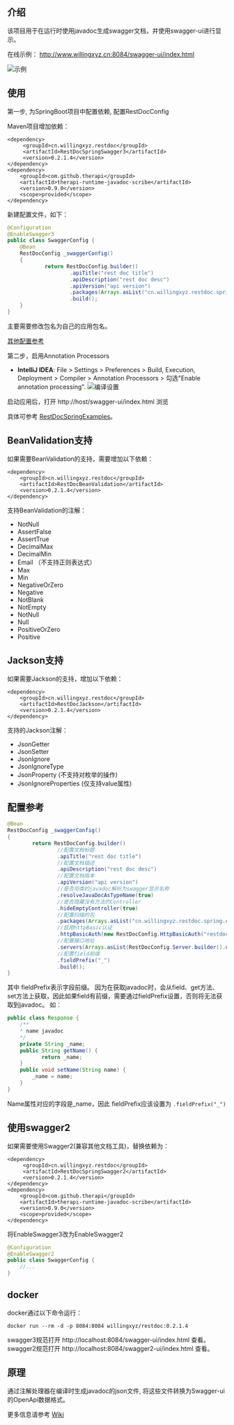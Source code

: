 ## 介绍

该项目用于在运行时使用javadoc生成swagger文档，并使用swagger-ui进行显示。


在线示例： http://www.willingxyz.cn:8084/swagger-ui/index.html 

![示例](./images/example_summary.png?)

## 使用

第一步, 为SpringBoot项目中配置依赖, 配置RestDocConfig

Maven项目增加依赖：

```
<dependency>
     <groupId>cn.willingxyz.restdoc</groupId>
     <artifactId>RestDocSpringSwagger3</artifactId>
     <version>0.2.1.4</version>
</dependency>
<dependency>
    <groupId>com.github.therapi</groupId>
    <artifactId>therapi-runtime-javadoc-scribe</artifactId>
    <version>0.9.0</version>
    <scope>provided</scope>
</dependency>
```

新建配置文件，如下：

```java 
@Configuration
@EnableSwagger3
public class SwaggerConfig {
    @Bean
    RestDocConfig _swaggerConfig()
    {
            return RestDocConfig.builder()
                    .apiTitle("rest doc title")
                    .apiDescription("rest doc desc")
                    .apiVersion("api version")
                    .packages(Arrays.asList("cn.willingxyz.restdoc.spring.examples"))
                    .build();
    }
}
```

主要需要修改包名为自己的应用包名。

[其他配置参考](#配置参考)

第二步，启用Annotation Processors 

- **IntelliJ IDEA**: File > Settings > Preferences > Build, Execution, Deployment > Compiler > Annotation Processors > 勾选"Enable annotation processing".
![编译设置](./images/compile-setting.png?)

启动应用后，打开 http://host/swagger-ui/index.html 浏览

具体可参考 [RestDocSpringExamples](https://github.com/Willing-Xyz/RestDoc/tree/master/RestDocSpringExamples)。

## BeanValidation支持

如果需要BeanValidation的支持，需要增加以下依赖：
```
<dependency>
    <groupId>cn.willingxyz.restdoc</groupId>
    <artifactId>RestDocBeanValidation</artifactId>
    <version>0.2.1.4</version>
</dependency>
```

支持BeanValidation的注解：

- NotNull
- AssertFalse
- AssertTrue
- DecimalMax
- DecimalMin
- Email （不支持正则表达式）
- Max
- Min
- NegativeOrZero
- Negative
- NotBlank
- NotEmpty
- NotNull
- Null
- PositiveOrZero
- Positive

## Jackson支持

如果需要Jackson的支持，增加以下依赖：
```
<dependency>
    <groupId>cn.willingxyz.restdoc</groupId>
    <artifactId>RestDocJackson</artifactId>
    <version>0.2.1.4</version>
</dependency>
```

支持的Jackson注解：

- JsonGetter
- JsonSetter
- JsonIgnore
- JsonIgnoreType
- JsonProperty (不支持对枚举的操作)
- JsonIgnoreProperties (仅支持value属性)


## 配置参考

```java 
@Bean
RestDocConfig _swaggerConfig()
{
        return RestDocConfig.builder()
                //配置文档标题
                .apiTitle("rest doc title")
                //配置文档描述
                .apiDescription("rest doc desc")
                //配置文档版本
                .apiVersion("api version")
                //是否将类的javadoc解析为swagger显示名称
                .resolveJavaDocAsTypeName(true)
                //是否隐藏没有方法的Controller
                .hideEmptyController(true)
                //配置扫描的包
                .packages(Arrays.asList("cn.willingxyz.restdoc.spring.examples"))
                //启用httpBasic认证
                .httpBasicAuth(new RestDocConfig.HttpBasicAuth("restdoc","restdoc"))
                //配置接口地址
                .servers(Arrays.asList(RestDocConfig.Server.builder().description("url desc").url("localhost:8080").build()))
                //配置field前缀
                .fieldPrefix("_")
                .build();
}
```

其中 fieldPrefix表示字段前缀。
因为在获取javadoc时，会从field、get方法、set方法上获取，因此如果field有前缀，需要通过fieldPrefix设置，否则将无法获取到javadoc。
如：

```java
public class Response {
    /**
    * name javadoc
    */
    private String _name;
    public String getName() {
           return _name;
    }
    public void setName(String name) {
        _name = name;
    }
}
```
Name属性对应的字段是_name，因此 fieldPrefix应该设置为 `.fieldPrefix("_")`

## 使用swagger2

如果需要使用Swagger2(兼容其他文档工具)，替换依赖为：
```
<dependency>
     <groupId>cn.willingxyz.restdoc</groupId>
     <artifactId>RestDocSpringSwagger2</artifactId>
     <version>0.2.1.4</version>
</dependency>
<dependency>
    <groupId>com.github.therapi</groupId>
    <artifactId>therapi-runtime-javadoc-scribe</artifactId>
    <version>0.9.0</version>
    <scope>provided</scope>
</dependency>
```
将EnableSwagger3改为EnableSwagger2
```java
@Configuration
@EnableSwagger2
public class SwaggerConfig {
    //...
}
```


## docker

docker通过以下命令运行：

`docker run --rm -d -p 8084:8084 willingxyz/restdoc:0.2.1.4`

swagger3规范打开 http://localhost:8084/swagger-ui/index.html 查看。
swagger2规范打开 http://localhost:8084/swagger2-ui/index.html 查看。

## 原理

通过注解处理器在编译时生成javadoc的json文件, 将这些文件转换为Swagger-ui的OpenApi数据格式。

更多信息请参考 [Wiki](https://github.com/Willing-Xyz/RestDoc/wiki)

